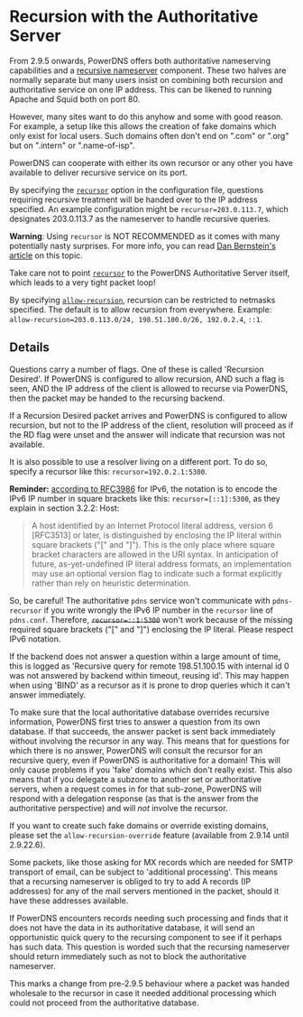 # Recursion with the Authoritative Server
From 2.9.5 onwards, PowerDNS offers both authoritative nameserving capabilities
and a [recursive nameserver](../recursor/index.md) component. These two halves
are normally separate but many users insist on combining both recursion and
authoritative service on one IP address. This can be likened to running Apache
and Squid both on port 80.

However, many sites want to do this anyhow and some with good reason. For
example, a setup like this allows the creation of fake domains which only exist
for local users. Such domains often don't end on ".com" or ".org" but on
".intern" or ".name-of-isp".

PowerDNS can cooperate with either its own recursor or any other you have
available to deliver recursive service on its port.

By specifying the [`recursor`](settings.md#recursor) option in the configuration
file, questions requiring recursive treatment will be handed over to the IP
address specified. An example configuration might be `recursor=203.0.113.7`,
which designates 203.0.113.7 as the nameserver to handle recursive queries.

**Warning**: Using `recursor` is NOT RECOMMENDED as it comes with many
potentially nasty surprises. For more info, you can read
[Dan Bernstein's article](http://cr.yp.to/djbdns/separation.html) on this topic.

Take care not to point [`recursor`](settings.md#recursor) to the PowerDNS
Authoritative Server itself, which leads to a very tight packet loop!

By specifying [`allow-recursion`](settings.md#allow-recursion), recursion can be
restricted to netmasks specified. The default is to allow recursion from
everywhere. Example: `allow-recursion=203.0.113.0/24, 198.51.100.0/26, 192.0.2.4`, `::1`.

## Details
Questions carry a number of flags. One of these is called 'Recursion Desired'.
If PowerDNS is configured to allow recursion, AND such a flag is seen, AND the
IP address of the client is allowed to recurse via PowerDNS, then the packet may
be handed to the recursing backend.

If a Recursion Desired packet arrives and PowerDNS is configured to allow
recursion, but not to the IP address of the client, resolution will proceed as
if the RD flag were unset and the answer will indicate that recursion was not
available.

It is also possible to use a resolver living on a different port. To do so,
specify a recursor like this: `recursor=192.0.2.1:5300`.

**Reminder:** [according to RFC3986](https://tools.ietf.org/html/rfc3986#section-3.2.2) for IPv6, the notation is to
encode the IPv6 IP number in square brackets like this: `recursor=[::1]:5300`, as
they explain in section 3.2.2: Host:

> A host identified by an Internet Protocol literal address, version 6 [RFC3513] or
later, is distinguished by enclosing the IP literal within square brackets ("[" and "]").
This is the only place where square bracket characters are allowed in the URI syntax.
In anticipation of future, as-yet-undefined IP literal address formats, an
implementation may use an optional version flag to indicate such a format explicitly
rather than rely on heuristic determination.

So, be careful! The authoritative `pdns` service won't communicate with `pdns-recursor` 
if you write wrongly the IPv6 IP number in the `recursor` line of `pdns.conf`. Therefore,
~~`recursor=::1:5300`~~ won't work because of the missing required square brackets ("[" and "]") 
enclosing the IP literal. Please respect IPv6 notation.

If the backend does not answer a question within a large amount of time, this is
logged as 'Recursive query for remote 198.51.100.15 with internal id 0 was not
answered by backend within timeout, reusing id'. This may happen when using
'BIND' as a recursor as it is prone to drop queries which it can't answer
immediately.

To make sure that the local authoritative database overrides recursive
information, PowerDNS first tries to answer a question from its own database.
If that succeeds, the answer packet is sent back immediately without involving
the recursor in any way. This means that for questions for which there is no
answer, PowerDNS will consult the recursor for an recursive query, even if
PowerDNS is authoritative for a domain! This will only cause problems if you
'fake' domains which don't really exist. This also means that if you delegate a
subzone to another set or authoritative servers, when a request comes in for
that sub-zone, PowerDNS will respond with a delegation response (as that is the
answer from the authoritative perspective) and will *not* involve the recursor.

If you want to create such fake domains or override existing domains, please set
the `allow-recursion-override` feature (available from 2.9.14 until 2.9.22.6).

Some packets, like those asking for MX records which are needed for SMTP
transport of email, can be subject to 'additional processing'. This means that a
recursing nameserver is obliged to try to add A records (IP addresses) for any
of the mail servers mentioned in the packet, should it have these addresses
available.

If PowerDNS encounters records needing such processing and finds that it does
not have the data in its authoritative database, it will send an opportunistic
quick query to the recursing component to see if it perhaps has such data. This
question is worded such that the recursing nameserver should return immediately
such as not to block the authoritative nameserver.

This marks a change from pre-2.9.5 behaviour where a packet was handed wholesale
to the recursor in case it needed additional processing which could not proceed
from the authoritative database.
